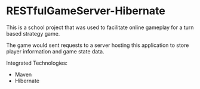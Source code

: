 # RESTfulGameServer-Hibernate

This is a school project that was used to facilitate online gameplay for a turn based strategy game.

The game would sent requests to a server hosting this application to store player information and game state data.

Integrated Technologies:
- Maven
- Hibernate